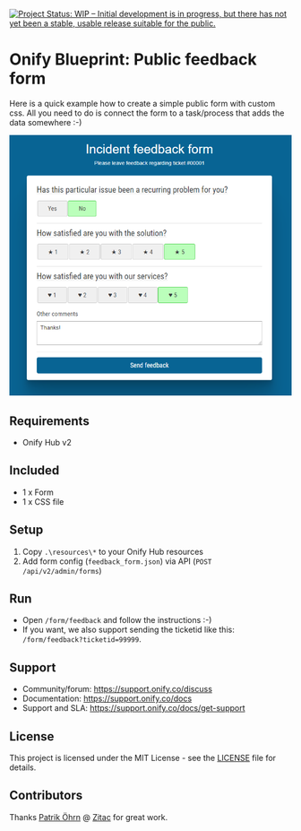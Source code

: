 [![Project Status: WIP – Initial development is in progress, but there has not yet been a stable, usable release suitable for the public.](https://www.repostatus.org/badges/latest/wip.svg)](https://www.repostatus.org/#wip)

# Onify Blueprint: Public feedback form

Here is a quick example how to create a simple public form with custom css. All you need to do is connect the form to a task/process that adds the data somewhere :-)

![alt text](/form.png "Form")

## Requirements

* Onify Hub v2

## Included

* 1 x Form
* 1 x CSS file

## Setup

1. Copy `.\resources\*` to your Onify Hub resources
2. Add form config (`feedback_form.json`) via API (`POST /api/v2/admin/forms`) 

## Run 

* Open `/form/feedback` and follow the instructions :-)
* If you want, we also support sending the ticketid like this: `/form/feedback?ticketid=99999`.

## Support

* Community/forum: https://support.onify.co/discuss
* Documentation: https://support.onify.co/docs
* Support and SLA: https://support.onify.co/docs/get-support

## License

This project is licensed under the MIT License - see the [LICENSE](LICENSE) file for details.

## Contributors

Thanks [Patrik Öhrn](https://github.com/xpatohr) @ [Zitac](https://github.com/zitacconsulting) for great work.

